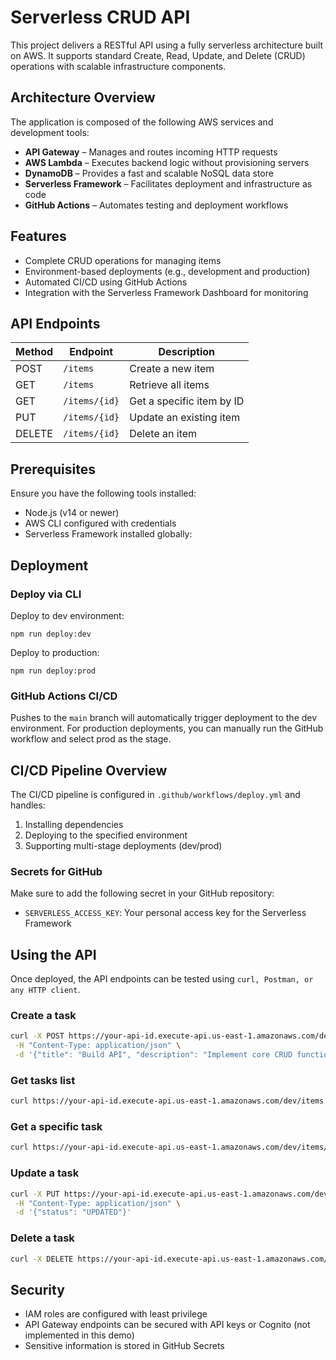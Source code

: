 # Serverless CRUD API

This project delivers a RESTful API using a fully serverless architecture built on AWS. It supports standard Create, Read, Update, and Delete (CRUD) operations with scalable infrastructure components.

## Architecture Overview

The application is composed of the following AWS services and development tools:

- **API Gateway** – Manages and routes incoming HTTP requests
- **AWS Lambda** – Executes backend logic without provisioning servers
- **DynamoDB** – Provides a fast and scalable NoSQL data store
- **Serverless Framework** – Facilitates deployment and infrastructure as code
- **GitHub Actions** – Automates testing and deployment workflows

## Features

- Complete CRUD operations for managing items
- Environment-based deployments (e.g., development and production)
- Automated CI/CD using GitHub Actions
- Integration with the Serverless Framework Dashboard for monitoring

## API Endpoints

| Method | Endpoint      | Description               |
| ------ | ------------- | ------------------------- |
| POST   | `/items`      | Create a new item         |
| GET    | `/items`      | Retrieve all items        |
| GET    | `/items/{id}` | Get a specific item by ID |
| PUT    | `/items/{id}` | Update an existing item   |
| DELETE | `/items/{id}` | Delete an item            |

## Prerequisites

Ensure you have the following tools installed:

- Node.js (v14 or newer)
- AWS CLI configured with credentials
- Serverless Framework installed globally:

## Deployment

### Deploy via CLI

Deploy to dev environment:

```
npm run deploy:dev
```

Deploy to production:

```
npm run deploy:prod
```

### GitHub Actions CI/CD

Pushes to the `main` branch will automatically trigger deployment to the dev environment. For production deployments, you can manually run the GitHub workflow and select prod as the stage.

## CI/CD Pipeline Overview

The CI/CD pipeline is configured in `.github/workflows/deploy.yml` and handles:

1. Installing dependencies
2. Deploying to the specified environment
3. Supporting multi-stage deployments (dev/prod)

### Secrets for GitHub

Make sure to add the following secret in your GitHub repository:

- `SERVERLESS_ACCESS_KEY`: Your personal access key for the Serverless Framework

## Using the API

Once deployed, the API endpoints can be tested using `curl, Postman, or any HTTP client`.

### Create a task

```bash
curl -X POST https://your-api-id.execute-api.us-east-1.amazonaws.com/dev/items \
 -H "Content-Type: application/json" \
 -d '{"title": "Build API", "description": "Implement core CRUD functionality"}'
```

### Get tasks list

```bash
curl https://your-api-id.execute-api.us-east-1.amazonaws.com/dev/items
```

### Get a specific task

```bash
curl https://your-api-id.execute-api.us-east-1.amazonaws.com/dev/items/{item-id}
```

### Update a task

```bash
curl -X PUT https://your-api-id.execute-api.us-east-1.amazonaws.com/dev/items/{item-id} \
 -H "Content-Type: application/json" \
 -d '{"status": "UPDATED"}'
```

### Delete a task

```bash
curl -X DELETE https://your-api-id.execute-api.us-east-1.amazonaws.com/dev/items/{item-id}
```

## Security

- IAM roles are configured with least privilege
- API Gateway endpoints can be secured with API keys or Cognito (not implemented in this demo)
- Sensitive information is stored in GitHub Secrets
